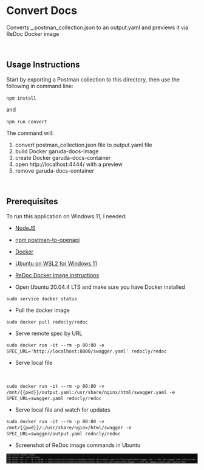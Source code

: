 # Convert Docs
Converts _.postman_collection.json to an output.yaml and previews it via ReDoc Docker image

<br>

## Usage Instructions

Start by exporting a Postman collection to this directory, then use the following in command line:

`
npm install 
` 

and

`
npm run convert
`

The command will: 
1. convert postman_collection.json file to output.yaml file
2. build Docker garuda-docs-image
3. create Docker garuda-docs-container
4. open http://localhost:4444/ with a preview
5. remove garuda-docs-container

<br>


## Prerequisites

To run this application on Windows 11, I needed:

* [NodeJS](https://nodejs.org/en/download/)

* [npm postman-to-openapi](https://www.npmjs.com/package/postman-to-openapi)

* [Docker](https://docs.docker.com/desktop/install/windows-install/)

* [Ubuntu on WSL2 for Windows 11](https://ubuntu.com/tutorials/install-ubuntu-on-wsl2-on-windows-11-with-gui-support#1-overview)

* [ReDoc Docker Image instructions](https://hub.docker.com/r/redocly/redoc/)


* Open Ubuntu 20.04.4 LTS and make sure you have Docker installed
````
sudo service docker status
````

* Pull the docker image
```
sudo docker pull redocly/redoc
```

* Serve remote spec by URL
```
sudo docker run -it --rm -p 80:80 -e SPEC_URL='http://localhost:8000/swagger.yaml' redocly/redoc
```

* Serve local file
<br>

```
sudo docker run -it --rm -p 80:80 -v /mnt/{{pwd}}/output.yaml:/usr/share/nginx/html/swagger.yaml -e SPEC_URL=swagger.yaml redocly/redoc
```


* Serve local file and watch for updates
```
sudo docker run -it --rm -p 80:80 -v /mnt/{{pwd}}/:/usr/share/nginx/html/swagger -e SPEC_URL=swagger/output.yaml redocly/redoc
```

* Screenshot of ReDoc image commands in Ubuntu 

<img src="Images\ReDoc-Docker-Image-screenshots.png" title="Screenshot of Ubuntu terminal with ReDoc Docker Image commands">



 
  

 



 





